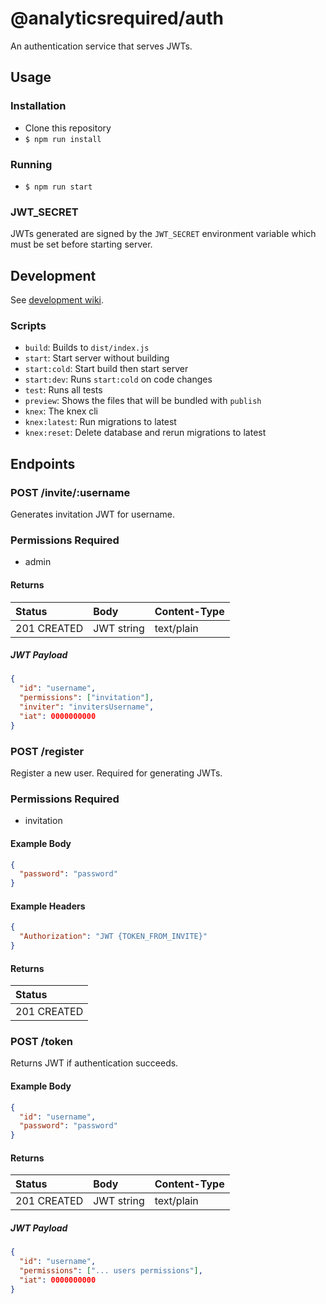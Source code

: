 # @analyticsrequired/auth

An authentication service that serves JWTs.

## Usage

### Installation

- Clone this repository
- `$ npm run install`

### Running

- `$ npm run start`

### JWT_SECRET

JWTs generated are signed by the `JWT_SECRET` environment variable which must be set before starting server.

## Development

See [development wiki](https://github.com/analyticsrequired/auth/wiki/Development).

### Scripts

- `build`: Builds to `dist/index.js`
- `start`: Start server without building
- `start:cold`: Start build then start server
- `start:dev`: Runs `start:cold` on code changes
- `test`: Runs all tests
- `preview`: Shows the files that will be bundled with `publish`
- `knex`: The knex cli
- `knex:latest`: Run migrations to latest
- `knex:reset`: Delete database and rerun migrations to latest

## Endpoints

### POST /invite/:username

Generates invitation JWT for username.

### Permissions Required

- admin

#### Returns

| Status      | Body       | Content-Type |
| :---------- | :--------- | :----------- |
| 201 CREATED | JWT string | text/plain   |

##### JWT Payload

```json
{
  "id": "username",
  "permissions": ["invitation"],
  "inviter": "invitersUsername",
  "iat": 0000000000
}
```

### POST /register

Register a new user. Required for generating JWTs.

### Permissions Required

- invitation

#### Example Body

```json
{
  "password": "password"
}
```

#### Example Headers

```json
{
  "Authorization": "JWT {TOKEN_FROM_INVITE}"
}
```

#### Returns

| Status      |
| :---------- |
| 201 CREATED |

### POST /token

Returns JWT if authentication succeeds.

#### Example Body

```json
{
  "id": "username",
  "password": "password"
}
```

#### Returns

| Status      | Body       | Content-Type |
| :---------- | :--------- | :----------- |
| 201 CREATED | JWT string | text/plain   |

##### JWT Payload

```json
{
  "id": "username",
  "permissions": ["... users permissions"],
  "iat": 0000000000
}
```
